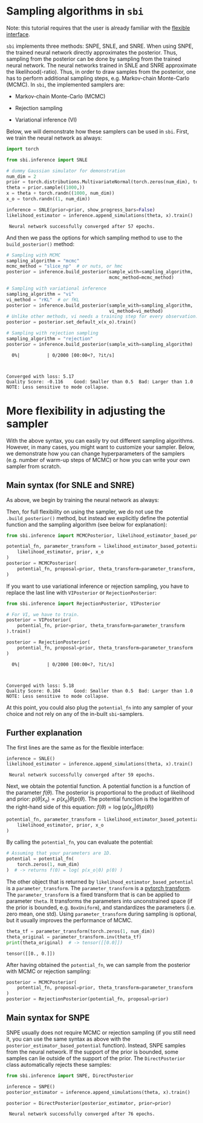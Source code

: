 # Sampling algorithms in `sbi`

Note: this tutorial requires that the user is already familiar with the [flexible interface](https://sbi-dev.github.io/sbi/tutorial/02_flexible_interface/).

`sbi` implements three methods: SNPE, SNLE, and SNRE. When using SNPE, the trained neural network directly approximates the posterior. Thus, sampling from the posterior can be done by sampling from the trained neural network. The neural networks trained in SNLE and SNRE approximate the likelihood(-ratio). Thus, in order to draw samples from the posterior, one has to perform additional sampling steps, e.g. Markov-chain Monte-Carlo (MCMC). In `sbi`, the implemented samplers are:

- Markov-chain Monte-Carlo (MCMC)

- Rejection sampling

- Variational inference (VI)

Below, we will demonstrate how these samplers can be used in `sbi`. First, we train the neural network as always:



```python
import torch

from sbi.inference import SNLE

# dummy Gaussian simulator for demonstration
num_dim = 2
prior = torch.distributions.MultivariateNormal(torch.zeros(num_dim), torch.eye(num_dim))
theta = prior.sample((1000,))
x = theta + torch.randn((1000, num_dim))
x_o = torch.randn((1, num_dim))

inference = SNLE(prior=prior, show_progress_bars=False)
likelihood_estimator = inference.append_simulations(theta, x).train()
```

     Neural network successfully converged after 57 epochs.

And then we pass the options for which sampling method to use to the `build_posterior()` method:



```python
# Sampling with MCMC
sampling_algorithm = "mcmc"
mcmc_method = "slice_np"  # or nuts, or hmc
posterior = inference.build_posterior(sample_with=sampling_algorithm,
                                      mcmc_method=mcmc_method)

# Sampling with variational inference
sampling_algorithm = "vi"
vi_method = "rKL"  # or fKL
posterior = inference.build_posterior(sample_with=sampling_algorithm,
                                      vi_method=vi_method)
# Unlike other methods, vi needs a training step for every observation.
posterior = posterior.set_default_x(x_o).train()

# Sampling with rejection sampling
sampling_algorithm = "rejection"
posterior = inference.build_posterior(sample_with=sampling_algorithm)
```


      0%|          | 0/2000 [00:00<?, ?it/s]


    
    Converged with loss: 5.17
    Quality Score: -0.116 	 Good: Smaller than 0.5  Bad: Larger than 1.0 	         NOTE: Less sensitive to mode collapse.


# More flexibility in adjusting the sampler

With the above syntax, you can easily try out different sampling algorithms. However, in many cases, you might want to customize your sampler. Below, we demonstrate how you can change hyperparameters of the samplers (e.g. number of warm-up steps of MCMC) or how you can write your own sampler from scratch.


## Main syntax (for SNLE and SNRE)

As above, we begin by training the neural network as always:


Then, for full flexibility on using the sampler, we do not use the `.build_posterior()` method, but instead we explicitly define the potential function and the sampling algorithm (see below for explanation):



```python
from sbi.inference import MCMCPosterior, likelihood_estimator_based_potential

potential_fn, parameter_transform = likelihood_estimator_based_potential(
    likelihood_estimator, prior, x_o
)
posterior = MCMCPosterior(
    potential_fn, proposal=prior, theta_transform=parameter_transform, warmup_steps=10
)
```

If you want to use variational inference or rejection sampling, you have to replace the last line with `VIPosterior` or `RejectionPosterior`:



```python
from sbi.inference import RejectionPosterior, VIPosterior

# For VI, we have to train.
posterior = VIPosterior(
    potential_fn, prior=prior, theta_transform=parameter_transform
).train()

posterior = RejectionPosterior(
    potential_fn, proposal=prior, theta_transform=parameter_transform
)
```


      0%|          | 0/2000 [00:00<?, ?it/s]


    
    Converged with loss: 5.18
    Quality Score: 0.104 	 Good: Smaller than 0.5  Bad: Larger than 1.0 	         NOTE: Less sensitive to mode collapse.


At this point, you could also plug the `potential_fn` into any sampler of your choice and not rely on any of the in-built `sbi`-samplers.


## Further explanation

The first lines are the same as for the flexible interface:



```python
inference = SNLE()
likelihood_estimator = inference.append_simulations(theta, x).train()
```

     Neural network successfully converged after 59 epochs.

Next, we obtain the potential function. A potential function is a function of the parameter $f(\theta)$. The posterior is proportional to the product of likelihood and prior: $p(\theta | x_o) \propto p(x_o | \theta)p(\theta)$. The potential function is the logarithm of the right-hand side of this equation: $f(\theta) = \log(p(x_o | \theta)p(\theta))$



```python
potential_fn, parameter_transform = likelihood_estimator_based_potential(
    likelihood_estimator, prior, x_o
)
```

By calling the `potential_fn`, you can evaluate the potential:



```python
# Assuming that your parameters are 1D.
potential = potential_fn(
    torch.zeros(1, num_dim)
)  # -> returns f(0) = log( p(x_o|0) p(0) )
```

The other object that is returned by `likelihood_estimator_based_potential` is a `parameter_transform`. The `parameter_transform` is a [pytorch transform](https://github.com/pytorch/pytorch/blob/master/torch/distributions/transforms.py). The `parameter_transform` is a fixed transform that is can be applied to parameter `theta`. It transforms the parameters into unconstrained space (if the prior is bounded, e.g. `BoxUniform`), and standardizes the parameters (i.e. zero mean, one std). Using `parameter_transform` during sampling is optional, but it usually improves the performance of MCMC.



```python
theta_tf = parameter_transform(torch.zeros(1, num_dim))
theta_original = parameter_transform.inv(theta_tf)
print(theta_original)  # -> tensor([[0.0]])
```

    tensor([[0., 0.]])


After having obtained the `potential_fn`, we can sample from the posterior with MCMC or rejection sampling:



```python
posterior = MCMCPosterior(
    potential_fn, proposal=prior, theta_transform=parameter_transform
)
posterior = RejectionPosterior(potential_fn, proposal=prior)
```

## Main syntax for SNPE

SNPE usually does not require MCMC or rejection sampling (if you still need it, you can use the same syntax as above with the `posterior_estimator_based_potential` function). Instead, SNPE samples from the neural network. If the support of the prior is bounded, some samples can lie outside of the support of the prior. The `DirectPosterior` class automatically rejects these samples:



```python
from sbi.inference import SNPE, DirectPosterior

inference = SNPE()
posterior_estimator = inference.append_simulations(theta, x).train()

posterior = DirectPosterior(posterior_estimator, prior=prior)
```

     Neural network successfully converged after 76 epochs.
